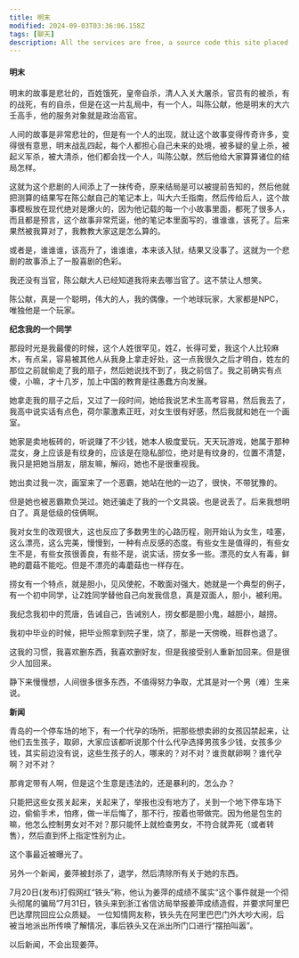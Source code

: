 ```yaml
---
title: 明末
modified: 2024-09-03T03:36:06.158Z
tags: [聊天]
description: All the services are free, a source code this site placed on github repository and intergration with netlify service, another service that you can use is github page for hosting your own static site.
---
```


####  明末

明末的故事是悲壮的，百姓饿死，皇帝自杀，清人入关大屠杀，官员有的被杀，有的战死，有的自杀，但是在这一片乱局中，有一个人，叫陈公献，他是明末的大六壬高手，他的服务对象就是政治高官。

人间的故事是非常悲壮的，但是有一个人的出现，就让这个故事变得传奇许多，变得很有意思，明末战乱四起，每个人都担心自己未来的处境，被多疑的皇上杀，被起义军杀，被大清杀，他们都会找一个人，叫陈公献，然后他给大家算算诸位的结局怎样。

这就为这个悲剧的人间添上了一抹传奇，原来结局是可以被提前告知的，然后他就把测算的结果写在陈公献自己的笔记本上，叫大六壬指南，然后传给后人，这个故事模板放在现代绝对是爆火的，因为他记载的每一个小故事里面，都死了很多人，而且都是预言，这个故事非常荒诞，他的笔记本里面写的，谁谁谁，该死了。后来果然被我算对了，我教教大家这是怎么算的。

或者是，谁谁谁，该高升了，谁谁谁，本来该入狱，结果又没事了。这就为一个悲剧的故事添上了一股喜剧的色彩。

我还没有当官，陈公献大人已经知道我将来去哪当官了。这不禁让人想笑。

陈公献，真是一个聪明，伟大的人，我的偶像，一个地球玩家，大家都是NPC，唯独他是一个玩家。

**纪念我的一个同学**

那段时光是我最傻的时候，这个人姓很罕见，姓Z，长得可爱，我这个人比较麻木，有点呆，容易被其他人从我身上拿走好处，这一点我很久之后才明白，姓左的那位之前就偷走了我的扇子，然后她说找不到了，我之前信了。我之前确实有点傻，小嘛，才十几岁，加上中国的教育是往愚蠢方向发展。

她拿走我的扇子之后，又过了一段时间，她给我说艺术生高考容易，然后我去了，我高中说实话有点色，荷尔蒙激素正旺，对女生很有好感，然后我就和她在一个画室。

她家是卖地板砖的，听说赚了不少钱，她本人极度爱玩，天天玩游戏，她属于那种混女，身上应该是有纹身的，应该是在隐私部位，绝对是有纹身的，位置不清楚，我只是把她当朋友，朋友嘛，解闷，她也不是很重视我。

她出卖过我一次，画室来了一个恶霸，她站在他的一边了，很快，不带犹豫的。

但是她也被恶霸欺负哭过。她还骗走了我的一个文具袋。也是说丢了。后来我想明白了。真是低级的伎俩啊。

我对女生的改观很大，这也反应了多数男生的心路历程，刚开始认为女生，哇塞，这么漂亮，这么完美，慢慢到，一种有点反感的态度。有些女生是值得的，有些女生不是，有些女孩很善良，有些不是，说实话，捞女多一些。漂亮的女人有毒，鲜艳的蘑菇不能吃。但是不漂亮的毒蘑菇也一样存在。

捞女有一个特点，就是胆小，见风使舵，不敢面对强大，她就是一个典型的例子，有一个初中同学，让Z姓同学替他自己向发我信息，真是双面人，胆小，被利用。

我纪念我初中的荒唐，告诫自己，告诫别人，捞女都是胆小鬼，越胆小，越捞。

我初中毕业的时候，把毕业照拿到院子里，烧了，那是一天傍晚，班群也退了。

这我的习惯，我喜欢删东西，我喜欢删好友，但是我接受别人重新加回来。但是很少人加回来。

静下来慢慢想，人间很多很多东西，不值得努力争取，尤其是对一个男（难）生来说。

**新闻**

青岛的一个停车场的地下，有一个代孕的场所，把那些想卖卵的女孩囚禁起来，让他们去生孩子，取卵，大家应该都听说那个什么代孕选择男孩多少钱，女孩多少钱，其实前边没有说，这些生孩子的人，哪来的？对不对？谁贡献卵啊？谁代孕啊？对不对？

那肯定带有人啊，但是这个生意是违法的，还是暴利的，怎么办？

只能把这些女孩关起来，关起来了，举报也没有地方了，关到一个地下停车场下边，偷偷手术，怕疼，做一半后悔了，那不行，按着也带做完。因为他是包生的嘛，他怎么控制男女对不对？那只能怀上就检查男女，不符合就弄死（或者转售），然后直到怀上指定性别为止。

这个事最近被曝光了。

另外一个新闻，姜萍被封杀了，退学，然后清除所有关于她的东西。

7月20日(发布)打假网红“铁头”称，他认为姜萍的成绩不属实“这个事件就是一个彻头彻尾的骗局”7月31日，铁头来到浙江省信访局举报姜萍成绩造假，并要求阿里巴巴达摩院回应公众质疑。 一位知情网友称，铁头先在阿里巴巴门外大吵大闹，后被当地派出所传唤了解情况，事后铁头又在派出所门口进行“摆拍叫嚣”。

以后新闻，不会出现姜萍。
